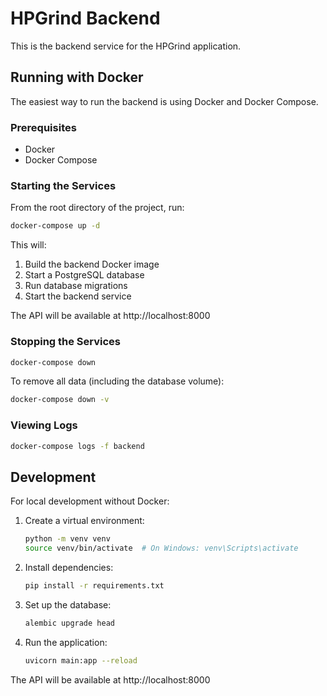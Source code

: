 # HPGrind Backend

This is the backend service for the HPGrind application.

## Running with Docker

The easiest way to run the backend is using Docker and Docker Compose.

### Prerequisites

- Docker
- Docker Compose

### Starting the Services

From the root directory of the project, run:

```bash
docker-compose up -d
```

This will:
1. Build the backend Docker image
2. Start a PostgreSQL database
3. Run database migrations
4. Start the backend service

The API will be available at http://localhost:8000

### Stopping the Services

```bash
docker-compose down
```

To remove all data (including the database volume):

```bash
docker-compose down -v
```

### Viewing Logs

```bash
docker-compose logs -f backend
```

## Development

For local development without Docker:

1. Create a virtual environment:
   ```bash
   python -m venv venv
   source venv/bin/activate  # On Windows: venv\Scripts\activate
   ```

2. Install dependencies:
   ```bash
   pip install -r requirements.txt
   ```

3. Set up the database:
   ```bash
   alembic upgrade head
   ```

4. Run the application:
   ```bash
   uvicorn main:app --reload
   ```

The API will be available at http://localhost:8000 